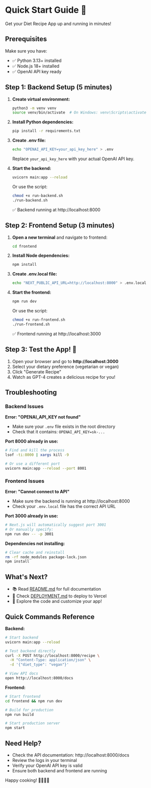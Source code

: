 # Quick Start Guide 🚀

Get your Diet Recipe App up and running in minutes!

## Prerequisites

Make sure you have:
- ✅ Python 3.13+ installed
- ✅ Node.js 18+ installed
- ✅ OpenAI API key ready

## Step 1: Backend Setup (5 minutes)

1. **Create virtual environment:**
   ```bash
   python3 -m venv venv
   source venv/bin/activate  # On Windows: venv\Scripts\activate
   ```

2. **Install Python dependencies:**
   ```bash
   pip install -r requirements.txt
   ```

3. **Create .env file:**
   ```bash
   echo "OPENAI_API_KEY=your_api_key_here" > .env
   ```
   
   Replace `your_api_key_here` with your actual OpenAI API key.

4. **Start the backend:**
   ```bash
   uvicorn main:app --reload
   ```
   
   Or use the script:
   ```bash
   chmod +x run-backend.sh
   ./run-backend.sh
   ```

   ✅ Backend running at http://localhost:8000

## Step 2: Frontend Setup (3 minutes)

1. **Open a new terminal** and navigate to frontend:
   ```bash
   cd frontend
   ```

2. **Install Node dependencies:**
   ```bash
   npm install
   ```

3. **Create .env.local file:**
   ```bash
   echo "NEXT_PUBLIC_API_URL=http://localhost:8000" > .env.local
   ```

4. **Start the frontend:**
   ```bash
   npm run dev
   ```
   
   Or use the script:
   ```bash
   chmod +x run-frontend.sh
   ./run-frontend.sh
   ```

   ✅ Frontend running at http://localhost:3000

## Step 3: Test the App! 🎉

1. Open your browser and go to **http://localhost:3000**
2. Select your dietary preference (vegetarian or vegan)
3. Click "Generate Recipe"
4. Watch as GPT-4 creates a delicious recipe for you!

## Troubleshooting

### Backend Issues

**Error: "OPENAI_API_KEY not found"**
- Make sure your `.env` file exists in the root directory
- Check that it contains: `OPENAI_API_KEY=sk-...`

**Port 8000 already in use:**
```bash
# Find and kill the process
lsof -ti:8000 | xargs kill -9

# Or use a different port
uvicorn main:app --reload --port 8001
```

### Frontend Issues

**Error: "Cannot connect to API"**
- Make sure the backend is running at http://localhost:8000
- Check your `.env.local` file has the correct API URL

**Port 3000 already in use:**
```bash
# Next.js will automatically suggest port 3001
# Or manually specify:
npm run dev -- -p 3001
```

**Dependencies not installing:**
```bash
# Clear cache and reinstall
rm -rf node_modules package-lock.json
npm install
```

## What's Next?

- 📚 Read [README.md](README.md) for full documentation
- 🚀 Check [DEPLOYMENT.md](DEPLOYMENT.md) to deploy to Vercel
- 🔧 Explore the code and customize your app!

## Quick Commands Reference

**Backend:**
```bash
# Start backend
uvicorn main:app --reload

# Test backend directly
curl -X POST http://localhost:8000/recipe \
  -H "Content-Type: application/json" \
  -d '{"diet_type": "vegan"}'

# View API docs
open http://localhost:8000/docs
```

**Frontend:**
```bash
# Start frontend
cd frontend && npm run dev

# Build for production
npm run build

# Start production server
npm start
```

## Need Help?

- Check the API documentation: http://localhost:8000/docs
- Review the logs in your terminal
- Verify your OpenAI API key is valid
- Ensure both backend and frontend are running

Happy cooking! 👨‍🍳👩‍🍳


